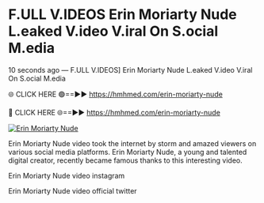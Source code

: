 # F.ULL V.IDEOS Erin Moriarty Nude L.eaked V.ideo V.iral On S.ocial M.edia

10 seconds ago — F.ULL V.IDEOS] Erin Moriarty Nude L.eaked V.ideo V.iral On S.ocial M.edia

🌐 CLICK HERE 🟢==►► https://hmhmed.com/erin-moriarty-nude

🔴 CLICK HERE 🌐==►► https://hmhmed.com/erin-moriarty-nude

[![Erin Moriarty Nude](https://i.imgur.com/dJHk4Zq.gif)](https://hmhmed.com/erin-moriarty-nude)

Erin Moriarty Nude video took the internet by storm and amazed viewers on various social media platforms. Erin Moriarty Nude, a young and talented digital creator, recently became famous thanks to this interesting video.

Erin Moriarty Nude video instagram

Erin Moriarty Nude video official twitter